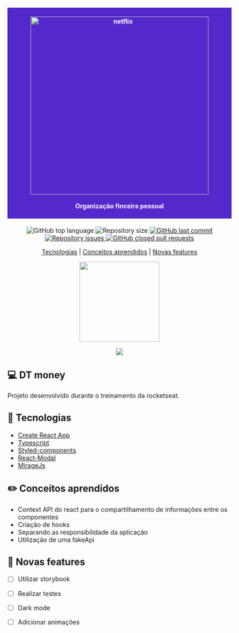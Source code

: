 <h4 align="center" style="background: #5429CC; padding: 20px; color: #FFF">
    <img  
    width=400 alt="netflix" src="https://res.cloudinary.com/drsxhihfr/image/upload/v1618532014/images/logo_imtto9.svg" 
    />
    <br>
    <br>
    Organização finceira pessoal
</h1>




<p align="center">

  <img alt="GitHub top language" src="https://img.shields.io/github/languages/top/andersonsilva019/finance"/>

  <img alt="Repository size" src="https://img.shields.io/github/repo-size/andersonsilva019/finance">

  <a href="https://github.com/andersonsilva019/finance/commits/master">
    <img alt="GitHub last commit" src="https://img.shields.io/github/last-commit/andersonsilva019/finance">
  </a>

  <a href="https://github.com/andersonsilva019/finance/issues">
    <img alt="Repository issues" src="https://img.shields.io/github/issues/andersonsilva019/finance">
  </a>

  <a href="https://github.com/andersonsilva019/finance/pulls">
    <img alt="GitHub closed pull requests" src="https://img.shields.io/github/issues-pr-closed/andersonsilva019/finance">
  </a>

</p>

<p align="center">
  <a href="#rocket-tecnologias">Tecnologias</a> |
  <a href="#pencil2-conceitos-aprendidos">Conceitos aprendidos</a> | 
  <a href="#wrench-novas-features">Novas features</a>  
</p>

<p align="center">
  <a href="https://zealous-jones-82c7c2.netlify.app/">
  <img width="180" src="https://res.cloudinary.com/drsxhihfr/image/upload/v1604357670/images/demo_netlify_nqdptl.png">
  </a>
</p>

<p align="center">
<img src="https://res.cloudinary.com/drsxhihfr/image/upload/v1618532898/images/Google_Chrome_-_Dark_bedxg7.svg">
</p>


## :computer: DT money

Projeto desenvolvido durante o treinamento da rocketseat.

## :rocket: Tecnologias
- [Create React App](https://create-react-app.dev/)
- [Typescript]('https://www.typescriptlang.org/')
- [Styled-components]('https://styled-components.com/')
- [React-Modal](http://reactcommunity.org/react-modal/)
- [MirageJs](https://miragejs.com/)

## :pencil2: Conceitos aprendidos

* Context API do react para o compartilhamento de informações entre os componentes
* Criação de hooks
* Separando as responsibilidade da aplicação
* Utilização de uma fakeApi

## :wrench: Novas features

- [ ] Utilizar storybook
- [ ] Realizar testes
- [ ] Dark mode
- [ ] Adicionar animações



